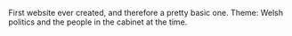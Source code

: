 First website ever created, and therefore a pretty basic one. Theme: Welsh politics and the people in the cabinet at the time. 
